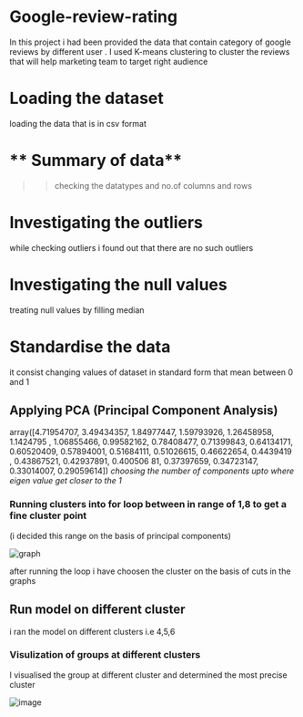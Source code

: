 # Google-review-rating
In this project i had been provided the data that contain category of google reviews  by different user . I used K-means clustering to cluster the reviews that will help marketing team to target right audience 

# Loading the dataset
loading the data that is in csv format 

# ** Summary of data**
>> checking the datatypes and no.of columns and rows  

# Investigating the outliers 
while checking outliers i found out that there are no such outliers

# Investigating the null values 
treating null values by filling median

# Standardise the data 
it consist changing values of dataset in standard form that mean between 0 and 1

## Applying PCA (Principal Component Analysis)
array([4.71954707, 3.49434357, 1.84977447, 1.59793926, 1.26458958,
       1.1424795 , 1.06855466, 0.99582162, 0.78408477, 0.71399843,
       0.64134171, 0.60520409, 0.57894001, 0.51684111, 0.51026615,
       0.46622654, 0.4439419 , 0.43867521, 0.42937891, 0.400506
       81,
       0.37397659, 0.34723147, 0.33014007, 0.29059614])
       _choosing the number of components upto where eigen value get closer to the 1_
       
       


### Running clusters into for loop between in range of 1,8 to get a fine cluster point
 (i decided this range on the basis of principal components)


![graph](https://user-images.githubusercontent.com/87512268/135421528-b3aba5aa-10c6-4b03-ab06-82d9741e3361.png)


after running the loop i have choosen the cluster on the basis of cuts in the graphs 


## Run model on different cluster 
i ran the model on different clusters i.e 4,5,6

### Visulization of groups at different clusters

I visualised the group at different cluster and determined the most precise cluster 




![image](https://user-images.githubusercontent.com/87512268/135413331-5e7dd00b-c58c-43bd-81c7-b2ec12731de0.png)


       

